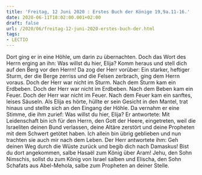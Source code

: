 ```yaml
---
title: 'Freitag, 12 Juni 2020 : Erstes Buch der Könige 19,9a.11-16.'
date: 2020-06-11T18:02:00.001+02:00
draft: false
url: /2020/06/freitag-12-juni-2020-erstes-buch-der.html
tags: 
- LECTIO
---
```


Dort ging er in eine Höhle, um darin zu übernachten. Doch das Wort des Herrn erging an ihn: Was willst du hier, Elija? Komm heraus und stell dich auf den Berg vor den Herrn! Da zog der Herr vorüber: Ein starker, heftiger Sturm, der die Berge zerriss und die Felsen zerbrach, ging dem Herrn voraus. Doch der Herr war nicht im Sturm. Nach dem Sturm kam ein Erdbeben. Doch der Herr war nicht im Erdbeben. Nach dem Beben kam ein Feuer. Doch der Herr war nicht im Feuer. Nach dem Feuer kam ein sanftes, leises Säuseln. Als Elija es hörte, hüllte er sein Gesicht in den Mantel, trat hinaus und stellte sich an den Eingang der Höhle. Da vernahm er eine Stimme, die ihm zurief: Was willst du hier, Elija? Er antwortete: Mit Leidenschaft bin ich für den Herrn, den Gott der Heere, eingetreten, weil die Israeliten deinen Bund verlassen, deine Altäre zerstört und deine Propheten mit dem Schwert getötet haben. Ich allein bin übrig geblieben und nun trachten sie auch mir nach dem Leben. Der Herr antwortete ihm: Geh deinen Weg durch die Wüste zurück und begib dich nach Damaskus! Bist du dort angekommen, salbe Hasaël zum König über Aram! Jehu, den Sohn Nimschis, sollst du zum König von Israel salben und Elischa, den Sohn Schafats aus Abel-Mehola, salbe zum Propheten an deiner Stelle.